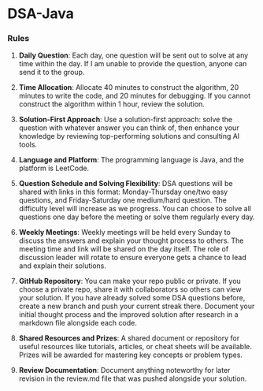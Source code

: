 # DSA-Java


### Rules

1. **Daily Question**: Each day, one question will be sent out to solve at any time within the day. If I am unable to provide the question, anyone can send it to the group.

2. **Time Allocation**: Allocate 40 minutes to construct the algorithm, 20 minutes to write the code, and 20 minutes for debugging. If you cannot construct the algorithm within 1 hour, review the solution.

3. **Solution-First Approach**: Use a solution-first approach: solve the question with whatever answer you can think of, then enhance your knowledge by reviewing top-performing solutions and consulting AI tools.

4. **Language and Platform**: The programming language is Java, and the platform is LeetCode.

5. **Question Schedule and Solving Flexibility**: DSA questions will be shared with links in this format: Monday-Thursday one/two easy questions, and Friday-Saturday one medium/hard question. The difficulty level will increase as we progress. You can choose to solve all questions one day before the meeting or solve them regularly every day.

6. **Weekly Meetings**: Weekly meetings will be held every Sunday to discuss the answers and explain your thought process to others. The meeting time and link will be shared on the day itself. The role of discussion leader will rotate to ensure everyone gets a chance to lead and explain their solutions.

7. **GitHub Repository**: You can make your repo public or private. If you choose a private repo, share it with collaborators so others can view your solution. If you have already solved some DSA questions before, create a new branch and push your current streak there. Document your initial thought process and the improved solution after research in a markdown file alongside each code.

8. **Shared Resources and Prizes**: A shared document or repository for useful resources like tutorials, articles, or cheat sheets will be available. Prizes will be awarded for mastering key concepts or problem types.

9. **Review Documentation**: Document anything noteworthy for later revision in the review.md file that was pushed alongside your solution.